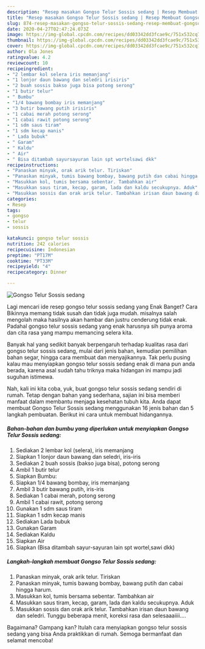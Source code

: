 ```yaml
---
description: "Resep masakan Gongso Telur Sossis sedang | Resep Membuat Gongso Telur Sossis sedang Yang Enak Dan Mudah"
title: "Resep masakan Gongso Telur Sossis sedang | Resep Membuat Gongso Telur Sossis sedang Yang Enak Dan Mudah"
slug: 874-resep-masakan-gongso-telur-sossis-sedang-resep-membuat-gongso-telur-sossis-sedang-yang-enak-dan-mudah
date: 2020-04-27T02:47:24.073Z
image: https://img-global.cpcdn.com/recipes/dd03342dd3fcae9c/751x532cq70/gongso-telur-sossis-sedang-foto-resep-utama.jpg
thumbnail: https://img-global.cpcdn.com/recipes/dd03342dd3fcae9c/751x532cq70/gongso-telur-sossis-sedang-foto-resep-utama.jpg
cover: https://img-global.cpcdn.com/recipes/dd03342dd3fcae9c/751x532cq70/gongso-telur-sossis-sedang-foto-resep-utama.jpg
author: Ola Jones
ratingvalue: 4.2
reviewcount: 10
recipeingredient:
- "2 lembar kol selera iris memanjang"
- "1 lonjor daun bawang dan seledri irisiris"
- "2 buah sossis bakso juga bisa potong serong"
- "1 butir telur"
- " Bumbu"
- "1/4 bawang bombay iris memanjang"
- "3 butir bawang putih irisiris"
- "1 cabai merah potong serong"
- "1 cabai rawit potong serong"
- "1 sdm saus tiram"
- "1 sdm kecap manis"
- " Lada bubuk"
- " Garam"
- " Kaldu"
- " Air"
- " Bisa ditambah sayursayuran lain spt wortelsawi dkk"
recipeinstructions:
- "Panaskan minyak, orak arik telur. Tiriskan"
- "Panaskan minyak, tumis bawang bombay, bawang putih dan cabai hingga harum."
- "Masukkan kol, tumis bersama sebentar. Tambahkan air"
- "Masukkan saus tiram, kecap, garam, lada dan kaldu secukupnya. Aduk"
- "Masukkan sossis dan orak arik telur. Tambahkan irisan daun bawang dan seledri. Tunggu beberapa menit, koreksi rasa dan selesaaaiiii...."
categories:
- Resep
tags:
- gongso
- telur
- sossis

katakunci: gongso telur sossis 
nutrition: 242 calories
recipecuisine: Indonesian
preptime: "PT17M"
cooktime: "PT33M"
recipeyield: "4"
recipecategory: Dinner

---
```



![Gongso Telur Sossis sedang](https://img-global.cpcdn.com/recipes/dd03342dd3fcae9c/751x532cq70/gongso-telur-sossis-sedang-foto-resep-utama.jpg)

Lagi mencari ide resep gongso telur sossis sedang yang Enak Banget? Cara Bikinnya memang tidak susah dan tidak juga mudah. misalnya salah mengolah maka hasilnya akan hambar dan justru cenderung tidak enak. Padahal gongso telur sossis sedang yang enak harusnya sih punya aroma dan cita rasa yang mampu memancing selera kita.

Banyak hal yang sedikit banyak berpengaruh terhadap kualitas rasa dari gongso telur sossis sedang, mulai dari jenis bahan, kemudian pemilihan bahan segar, hingga cara membuat dan menyajikannya. Tak perlu pusing kalau mau menyiapkan gongso telur sossis sedang enak di mana pun anda berada, karena asal sudah tahu triknya maka hidangan ini mampu jadi suguhan istimewa.




Nah, kali ini kita coba, yuk, buat gongso telur sossis sedang sendiri di rumah. Tetap dengan bahan yang sederhana, sajian ini bisa memberi manfaat dalam membantu menjaga kesehatan tubuh kita. Anda dapat membuat Gongso Telur Sossis sedang menggunakan 16 jenis bahan dan 5 langkah pembuatan. Berikut ini cara untuk membuat hidangannya.

<!--inarticleads1-->

##### Bahan-bahan dan bumbu yang diperlukan untuk menyiapkan Gongso Telur Sossis sedang:

1. Sediakan 2 lembar kol (selera), iris memanjang
1. Siapkan 1 lonjor daun bawang dan seledri, iris-iris
1. Sediakan 2 buah sossis (bakso juga bisa), potong serong
1. Ambil 1 butir telur
1. Siapkan  Bumbu:
1. Siapkan 1/4 bawang bombay, iris memanjang
1. Ambil 3 butir bawang putih, iris-iris
1. Sediakan 1 cabai merah, potong serong
1. Ambil 1 cabai rawit, potong serong
1. Gunakan 1 sdm saus tiram
1. Siapkan 1 sdm kecap manis
1. Sediakan  Lada bubuk
1. Gunakan  Garam
1. Sediakan  Kaldu
1. Siapkan  Air
1. Siapkan  (Bisa ditambah sayur-sayuran lain spt wortel,sawi dkk)




<!--inarticleads2-->

##### Langkah-langkah membuat Gongso Telur Sossis sedang:

1. Panaskan minyak, orak arik telur. Tiriskan
1. Panaskan minyak, tumis bawang bombay, bawang putih dan cabai hingga harum.
1. Masukkan kol, tumis bersama sebentar. Tambahkan air
1. Masukkan saus tiram, kecap, garam, lada dan kaldu secukupnya. Aduk
1. Masukkan sossis dan orak arik telur. Tambahkan irisan daun bawang dan seledri. Tunggu beberapa menit, koreksi rasa dan selesaaaiiii....




Bagaimana? Gampang kan? Itulah cara menyiapkan gongso telur sossis sedang yang bisa Anda praktikkan di rumah. Semoga bermanfaat dan selamat mencoba!
